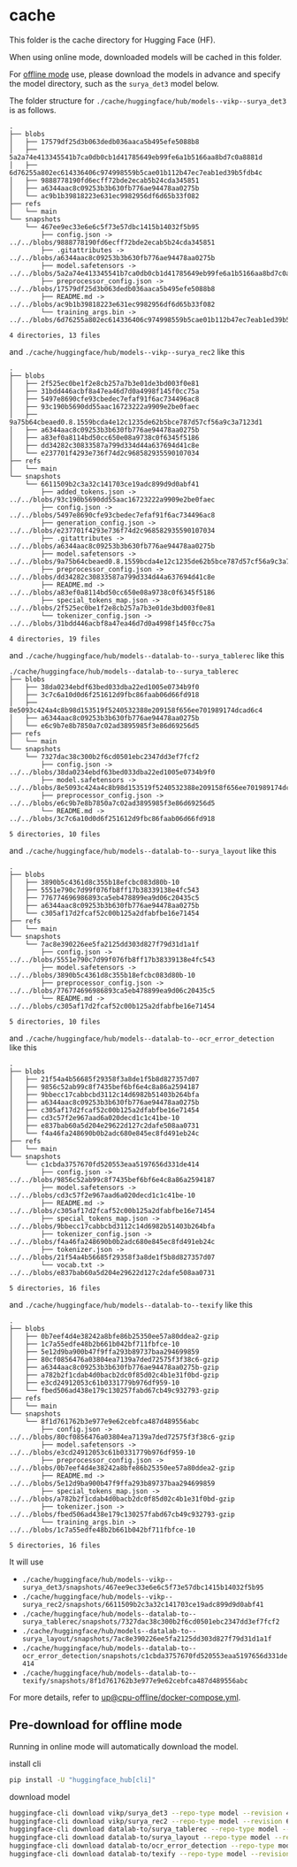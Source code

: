 # cache

This folder is the cache directory for Hugging Face (HF).

When using online mode, downloaded models will be cached in this folder.

For [offline mode](https://huggingface.co/docs/transformers/main/installation#offline-mode) use, please download the models in advance and specify the model directory,
such as the `surya_det3` model below.

The folder structure for `./cache/huggingface/hub/models--vikp--surya_det3` is as follows.

```
.
├── blobs
│   ├── 17579df25d3b063dedb036aaca5b495efe5088b8
│   ├── 5a2a74e413345541b7ca0db0cb1d41785649eb99fe6a1b5166aa8bd7c0a8881d
│   ├── 6d76255a802ec614336406c974998559b5cae01b112b47ec7eab1ed39b5fdb4c
│   ├── 9888778190fd6ecff72bde2ecab5b24cda345851
│   ├── a6344aac8c09253b3b630fb776ae94478aa0275b
│   └── ac9b1b39818223e631ec9982956df6d65b33f082
├── refs
│   └── main
└── snapshots
    └── 467ee9ec33e6e6c5f73e57dbc1415b14032f5b95
        ├── config.json -> ../../blobs/9888778190fd6ecff72bde2ecab5b24cda345851
        ├── .gitattributes -> ../../blobs/a6344aac8c09253b3b630fb776ae94478aa0275b
        ├── model.safetensors -> ../../blobs/5a2a74e413345541b7ca0db0cb1d41785649eb99fe6a1b5166aa8bd7c0a8881d
        ├── preprocessor_config.json -> ../../blobs/17579df25d3b063dedb036aaca5b495efe5088b8
        ├── README.md -> ../../blobs/ac9b1b39818223e631ec9982956df6d65b33f082
        └── training_args.bin -> ../../blobs/6d76255a802ec614336406c974998559b5cae01b112b47ec7eab1ed39b5fdb4c

4 directories, 13 files
```

and `./cache/huggingface/hub/models--vikp--surya_rec2` like this

```
.
├── blobs
│   ├── 2f525ec0be1f2e8cb257a7b3e01de3bd003f0e81
│   ├── 31bdd446acbf8a47ea46d7d0a4998f145f0cc75a
│   ├── 5497e8690cfe93cbedec7efaf91f6ac734496ac8
│   ├── 93c190b5690dd55aac16723222a9909e2be0faec
│   ├── 9a75b64cbeaed0.8.1559bcda4e12c1235de62b5bce787d57cf56a9c3a7123d1
│   ├── a6344aac8c09253b3b630fb776ae94478aa0275b
│   ├── a83ef0a8114bd50cc650e08a9738c0f6345f5186
│   ├── dd34282c30833587a799d334d44a637694d41c8e
│   └── e237701f4293e736f74d2c968582935590107034
├── refs
│   └── main
└── snapshots
    └── 6611509b2c3a32c141703ce19adc899d9d0abf41
        ├── added_tokens.json -> ../../blobs/93c190b5690dd55aac16723222a9909e2be0faec
        ├── config.json -> ../../blobs/5497e8690cfe93cbedec7efaf91f6ac734496ac8
        ├── generation_config.json -> ../../blobs/e237701f4293e736f74d2c968582935590107034
        ├── .gitattributes -> ../../blobs/a6344aac8c09253b3b630fb776ae94478aa0275b
        ├── model.safetensors -> ../../blobs/9a75b64cbeaed0.8.1559bcda4e12c1235de62b5bce787d57cf56a9c3a7123d1
        ├── preprocessor_config.json -> ../../blobs/dd34282c30833587a799d334d44a637694d41c8e
        ├── README.md -> ../../blobs/a83ef0a8114bd50cc650e08a9738c0f6345f5186
        ├── special_tokens_map.json -> ../../blobs/2f525ec0be1f2e8cb257a7b3e01de3bd003f0e81
        └── tokenizer_config.json -> ../../blobs/31bdd446acbf8a47ea46d7d0a4998f145f0cc75a

4 directories, 19 files
```

and `./cache/huggingface/hub/models--datalab-to--surya_tablerec` like this

```
./cache/huggingface/hub/models--datalab-to--surya_tablerec
├── blobs
│   ├── 38da0234ebdf63bed033dba22ed1005e0734b9f0
│   ├── 3c7c6a10d0d6f251612d9fbc86faab06d66fd918
│   ├── 8e5093c424a4c8b98d153519f5240532388e209158f656ee701989174dcad6c4
│   ├── a6344aac8c09253b3b630fb776ae94478aa0275b
│   └── e6c9b7e8b7850a7c02ad3895985f3e86d69256d5
├── refs
│   └── main
└── snapshots
    └── 7327dac38c300b2f6cd0501ebc2347dd3ef7fcf2
        ├── config.json -> ../../blobs/38da0234ebdf63bed033dba22ed1005e0734b9f0
        ├── model.safetensors -> ../../blobs/8e5093c424a4c8b98d153519f5240532388e209158f656ee701989174dcad6c4
        ├── preprocessor_config.json -> ../../blobs/e6c9b7e8b7850a7c02ad3895985f3e86d69256d5
        └── README.md -> ../../blobs/3c7c6a10d0d6f251612d9fbc86faab06d66fd918

5 directories, 10 files
```

and `./cache/huggingface/hub/models--datalab-to--surya_layout` like this


```
.
├── blobs
│   ├── 3890b5c4361d8c355b18efcbc083d80b-10
│   ├── 5551e790c7d99f076fb8ff17b38339138e4fc543
│   ├── 776774696986893ca5eb478899ea9d06c20435c5
│   ├── a6344aac8c09253b3b630fb776ae94478aa0275b
│   └── c305af17d2fcaf52c00b125a2dfabfbe16e71454
├── refs
│   └── main
└── snapshots
    └── 7ac8e390226ee5fa2125dd303d827f79d31d1a1f
        ├── config.json -> ../../blobs/5551e790c7d99f076fb8ff17b38339138e4fc543
        ├── model.safetensors -> ../../blobs/3890b5c4361d8c355b18efcbc083d80b-10
        ├── preprocessor_config.json -> ../../blobs/776774696986893ca5eb478899ea9d06c20435c5
        └── README.md -> ../../blobs/c305af17d2fcaf52c00b125a2dfabfbe16e71454

5 directories, 10 files
```

and `./cache/huggingface/hub/models--datalab-to--ocr_error_detection` like this


```
.
├── blobs
│   ├── 21f54a4b56685f29358f3a8de1f5b8d827357d07
│   ├── 9856c52ab99c8f7435bef6bf6e4c8a86a2594187
│   ├── 9bbecc17cabbcbd3112c14d6982b51403b264bfa
│   ├── a6344aac8c09253b3b630fb776ae94478aa0275b
│   ├── c305af17d2fcaf52c00b125a2dfabfbe16e71454
│   ├── cd3c57f2e967aad6a020decd1c1c41be-10
│   ├── e837bab60a5d204e29622d127c2dafe508aa0731
│   └── f4a46fa248690b0b2adc680e845ec8fd491eb24c
├── refs
│   └── main
└── snapshots
    └── c1cbda3757670fd520553eaa5197656d331de414
        ├── config.json -> ../../blobs/9856c52ab99c8f7435bef6bf6e4c8a86a2594187
        ├── model.safetensors -> ../../blobs/cd3c57f2e967aad6a020decd1c1c41be-10
        ├── README.md -> ../../blobs/c305af17d2fcaf52c00b125a2dfabfbe16e71454
        ├── special_tokens_map.json -> ../../blobs/9bbecc17cabbcbd3112c14d6982b51403b264bfa
        ├── tokenizer_config.json -> ../../blobs/f4a46fa248690b0b2adc680e845ec8fd491eb24c
        ├── tokenizer.json -> ../../blobs/21f54a4b56685f29358f3a8de1f5b8d827357d07
        └── vocab.txt -> ../../blobs/e837bab60a5d204e29622d127c2dafe508aa0731

5 directories, 16 files
```

and `./cache/huggingface/hub/models--datalab-to--texify` like this


```
.
├── blobs
│   ├── 0b7eef4d4e38242a8bfe86b25350ee57a80ddea2-gzip
│   ├── 1c7a55edfe48b2b661b042bf711fbfce-10
│   ├── 5e12d9ba900b47f9ffa293b89737baa294699859
│   ├── 80cf0856476a03804ea7139a7ded72575f3f38c6-gzip
│   ├── a6344aac8c09253b3b630fb776ae94478aa0275b-gzip
│   ├── a782b2f1cdab4d0bacb2dc0f85d02c4b1e31f0bd-gzip
│   ├── e3cd24912053c61b0331779b976df959-10
│   └── fbed506ad438e179c130257fabd67cb49c932793-gzip
├── refs
│   └── main
└── snapshots
    └── 8f1d761762b3e977e9e62cebfca487d489556abc
        ├── config.json -> ../../blobs/80cf0856476a03804ea7139a7ded72575f3f38c6-gzip
        ├── model.safetensors -> ../../blobs/e3cd24912053c61b0331779b976df959-10
        ├── preprocessor_config.json -> ../../blobs/0b7eef4d4e38242a8bfe86b25350ee57a80ddea2-gzip
        ├── README.md -> ../../blobs/5e12d9ba900b47f9ffa293b89737baa294699859
        ├── special_tokens_map.json -> ../../blobs/a782b2f1cdab4d0bacb2dc0f85d02c4b1e31f0bd-gzip
        ├── tokenizer.json -> ../../blobs/fbed506ad438e179c130257fabd67cb49c932793-gzip
        └── training_args.bin -> ../../blobs/1c7a55edfe48b2b661b042bf711fbfce-10

5 directories, 16 files
```

It will use
- `./cache/huggingface/hub/models--vikp--surya_det3/snapshots/467ee9ec33e6e6c5f73e57dbc1415b14032f5b95`
- `./cache/huggingface/hub/models--vikp--surya_rec2/snapshots/6611509b2c3a32c141703ce19adc899d9d0abf41`
- `./cache/huggingface/hub/models--datalab-to--surya_tablerec/snapshots/7327dac38c300b2f6cd0501ebc2347dd3ef7fcf2`
- `./cache/huggingface/hub/models--datalab-to--surya_layout/snapshots/7ac8e390226ee5fa2125dd303d827f79d31d1a1f`
- `./cache/huggingface/hub/models--datalab-to--ocr_error_detection/snapshots/c1cbda3757670fd520553eaa5197656d331de414`
- `./cache/huggingface/hub/models--datalab-to--texify/snapshots/8f1d761762b3e977e9e62cebfca487d489556abc`

For more details, refer to [up@cpu-offline/docker-compose.yml](./../docker/up@cpu-offline/docker-compose.yml).


## Pre-download for offline mode

Running in online mode will automatically download the model.

install cli

```bash
pip install -U "huggingface_hub[cli]"
```

download model

```bash
huggingface-cli download vikp/surya_det3 --repo-type model --revision 467ee9ec33e6e6c5f73e57dbc1415b14032f5b95 --cache-dir ./cache/huggingface/hub
huggingface-cli download vikp/surya_rec2 --repo-type model --revision 6611509b2c3a32c141703ce19adc899d9d0abf41 --cache-dir ./cache/huggingface/hub
huggingface-cli download datalab-to/surya_tablerec --repo-type model --revision 7327dac38c300b2f6cd0501ebc2347dd3ef7fcf2 --cache-dir ./cache/huggingface/hub
huggingface-cli download datalab-to/surya_layout --repo-type model --revision 7ac8e390226ee5fa2125dd303d827f79d31d1a1f --cache-dir ./cache/huggingface/hub
huggingface-cli download datalab-to/ocr_error_detection --repo-type model --revision c1cbda3757670fd520553eaa5197656d331de414 --cache-dir ./cache/huggingface/hub
huggingface-cli download datalab-to/texify --repo-type model --revision 8f1d761762b3e977e9e62cebfca487d489556abc --cache-dir ./cache/huggingface/hub
```